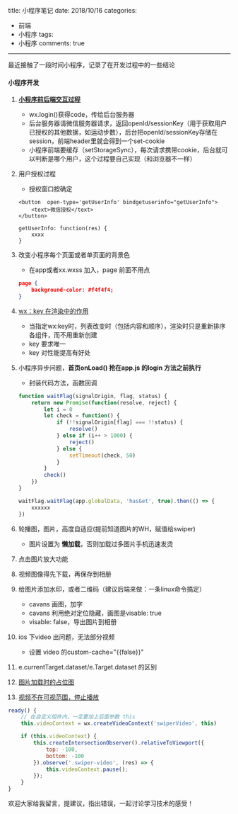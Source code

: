 title: 小程序笔记
date: 2018/10/16
categories:

- 前端
- 小程序
tags:
- 小程序
comments: true
---

最近接触了一段时间小程序，记录了在开发过程中的一些结论

#### 小程序开发
1. [**小程序前后端交互过程**](https://www.jianshu.com/p/0b03cbb73e6f)
    - wx.login()获得code，传给后台服务器
    - 后台服务器请微信服务器请求，返回openId/sessionKey（用于获取用户已授权的其他数据，如运动步数），后台把openId/sessionKey存储在session，前端header里就会得到一个set-cookie 
    - 小程序前端要缓存（setStorageSync），每次请求携带cookie，后台就可以判断是哪个用户，这个过程要自己实现（和浏览器不一样）
2. 用户授权过程
    - 授权窗口按确定
    ```php+HTML
    <button  open-type='getUserInfo' bindgetuserinfo="getUserInfo">
        <text>微信授权</text>
    </button>
    
    getUserInfo: function(res) {
        xxxx
    }
    ```
3. 改变小程序每个页面或者单页面的背景色
    - 在app或者xx.wxss 加入，page 前面不用点
    ```json
    page {
        background-color: #f4f4f4;
    }
    ```
4. [wx：key 在渲染中的作用](http://www.wxappclub.com/topic/536)

    - 当指定wx:key时，列表改变时（包括内容和顺序），渲染时只是重新排序各组件，而不用重新创建
    - key 要求唯一
    - key 对性能提高有好处
5. 小程序异步问题，**首页onLoad() 抢在app.js 的login 方法之前执行**
    - 封装代码方法，函数回调
    ```js
    function waitFlag(signalOrigin, flag, status) {
        return new Promise(function(resolve, reject) {
            let i = 0
            let check = function() {
                if (!!signalOrigin[flag] === !!status) {
                    resolve()
                } else if (i++ > 1000) {
                    reject()
                } else {
                    setTimeout(check, 50)
                }
            }
            check()
        })
    }

    waitFlag.waitFlag(app.globalData, 'hasGet', true).then(() => {
        xxxxxx
    })
    ```
6. 轮播图，图片，高度自适应(提前知道图片的WH，赋值给swiper)

    - 图片设置为 **懒加载**，否则加载过多图片手机迅速发烫
6. 点击图片放大功能
7. 视频图像得先下载，再保存到相册
14. 给图片添加水印，或者二维码（建议后端来做：一条linux命令搞定）
    - cavans 画图，加字
    - cavans 利用绝对定位隐藏，画图是visable: true
    - visable: false，导出图片到相册
10. ios 下video 出问题，无法部分视频

     - 设置 video 的custom-cache="{{false}}" 
16. e.currentTarget.dataset/e.Target.dataset 的区别
17. [图片加载时的占位图](https://juejin.im/post/5bae3a98f265da0aff17481b)
18. [视频不在可视范围，停止播放](https://juejin.im/post/5c4ee15cf265da61193c32f2)
```js
ready() {
    // 在自定义组件内，一定要加上后面参数 this
    this.videoContext = wx.createVideoContext('swiperVideo', this)

    if (this.videoContext) {
        this.createIntersectionObserver().relativeToViewport({
            top: -100,
            bottom: -100
        }).observe('.swiper-video', (res) => {
            this.videoContext.pause();
        });
    }
}
```

欢迎大家给我留言，提建议，指出错误，一起讨论学习技术的感受！

